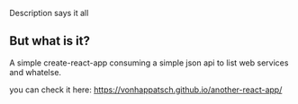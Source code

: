 Description says it all

## But what is it?

A simple create-react-app consuming a simple json api to list web services and whatelse.

you can check it here: https://vonhappatsch.github.io/another-react-app/
